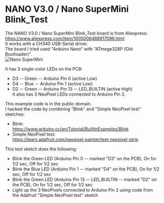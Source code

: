 # NANO V3.0 / Nano SuperMini Blink_Test  
  
The NANO V3.0 / Nano SuperMini Blink_Test board is from Aliexpress:  
https://www.aliexpress.com/item/1005006468917096.html  
It works with a CH340 USB-Serial driver.  
The board I tried used "Arduino Nano" with "ATmege328P (Old Bootloader)".  
![Nano SuperMini](https://github.com/user-attachments/assets/f04cb68f-99c4-4ba4-b45e-f3d4c473631b)  
  
It has 3 single-color LEDs on the PCB:  
* D3 -- Green -- Arduino Pin 0 (active Low)  
* D4 -- Blue  -- Arduino Pin 1 (active Low)  
* D2 -- Green -- Arduino Pin 13 -- LED_BUILTIN (active High)  
It also has 3 NeoPixel LEDs connected to Arduino Pin 2.  
  
This example code is in the public domain.  
I hacked the code by combining "Blink" and "Simple NeoPixel test" sketches:  
* Blink:  
https://www.arduino.cc/en/Tutorial/BuiltInExamples/Blink  
* Simple NeoPixel test:  
https://learn.adafruit.com/neopixel-painter/test-neopixel-strip  
  
This test sketch does the following:  
* Blink the Green LED (Arduino Pin 0 -- marked "D3" on the PCB), On for 1/2 sec, Off for 1/2 sec  
* Blink the Blue LED (Arduino Pin 1 -- marked "D4" on the PCB), On for 1/2 sec, Off for 1/2 sec  
* Blink the Green LED (Arduino Pin 13 -- LED_BUILTIN -- marked "D2" on the PCB), On for 1/2 sec, Off for 1/2 sec  
* Light up the 3 NeoPixels connected to Arduino Pin 2 using code from the Adafruit "Simple NeoPixel test" sketch  
  
